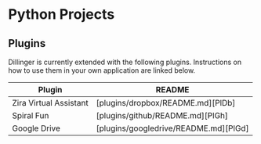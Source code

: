 # Python Projects


## Plugins

Dillinger is currently extended with the following plugins.
Instructions on how to use them in your own application are linked below.

| Plugin | README |
| ------ | ------ |
| Zira Virtual Assistant  | [plugins/dropbox/README.md][PlDb] |
| Spiral Fun | [plugins/github/README.md][PlGh] |
| Google Drive | [plugins/googledrive/README.md][PlGd] |


